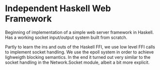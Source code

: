 # Independent Haskell Web Framework #

Beginning of implementation of a simple web server framework in Haskell. Has a
working socket input/output system built from scratch.

Partly to learn the ins and outs of the Haskell FFI, we use low level FFI calls
to implement socket handling. We use the epoll system in order to achieve
lighweigth blocking semantics. In the end it turned out very similar to
the socket handling in the Network.Socket module, albeit a bit more explicit.
